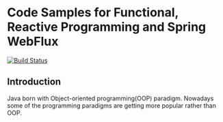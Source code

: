 # Code Samples for Functional, Reactive Programming and Spring WebFlux
[![Build Status](https://travis-ci.org/firatpayalan/reactive-webflux-tutorial.svg?branch=master)](https://travis-ci.org/firatpayalan/reactive-webflux-tutorial)
## Introduction

Java born with Object-oriented programming(OOP) paradigm. Nowadays some of the programming paradigms are getting more popular rather than OOP.   
